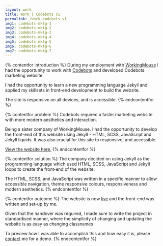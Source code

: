 ```yaml
---
layout: work
title: Work | Codebots V1
permalink: /work-codebots-v1
img1: codebots-mktg-1
img2: codebots-mktg-2
img3: codebots-mktg-3
img4: codebots-mktg-4
img5: codebots-mktg-5
img6: codebots-mktg-6
img7: codebots-mktg-7
---
```


{% contentfor introduction %}
During my employment with <a href="/workingmouse" target="_blank">WorkingMouse</a> I had the opportunity to work with <a href="/codebotsmarketing">Codebots</a> and developed Codebots marketing website.

I had the opportunity to learn a new programming language Jekyll and applied my skillsets in front-end development to build the website.

The site is responsive on all devices, and is accessible.
{% endcontentfor %}


{% contentfor problem %}
Codebots required a faster marketing website with more modern aesthetics and interaction.

Being a sister company of WorkingMouse. I had the opportunity to develop the front-end of this website using Jekyll - HTML, SCSS, JavaScript and Jekyll liquids. It was also crucial for this site to responsive, and accessible.

<a href="/codebotsmarketing">View the website here.</a>
{% endcontentfor %}


{% contentfor solution %}
The company decided on using Jekyll as the programming language which used HTML, SCSS, JavaScript and Jekyll loops to create the front-end of the website.

The HTML, SCSS, and JavaScript was written in a specific manner to allow accessible navigation, theme responsive colours, responsiveness and modern aesthetics.
{% endcontentfor %}


{% contentfor outcome %}
The website is now <a href="/codebotsmarketing">live</a> and the front-end was written and set-up by me.

Given that the handover was required, I made sure to write the project in standardised manner, where the simplicity of changing and updating the website is as easy as changing classnames

To preview how I was able to accomplish this and how easy it is, please <a href="#" onclick="toggleContact()">contact</a> me for a demo.
{% endcontentfor %}